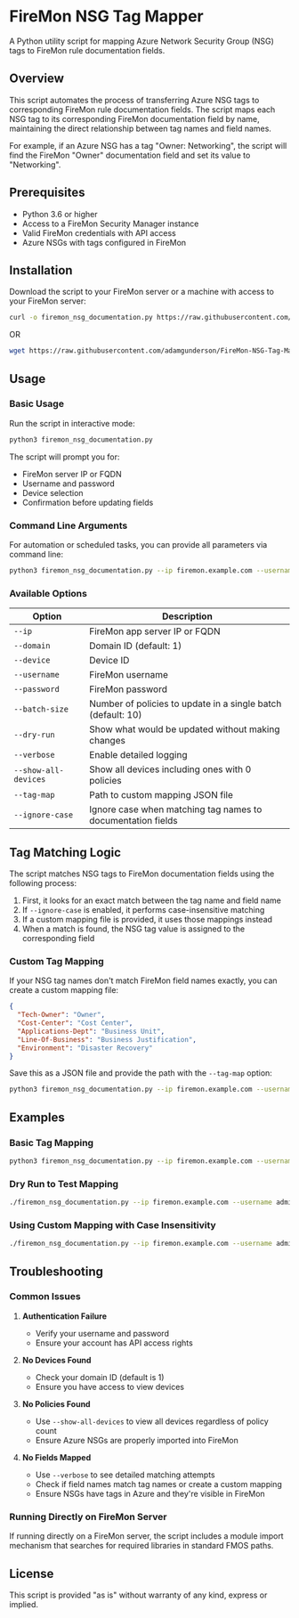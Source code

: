 # FireMon NSG Tag Mapper

A Python utility script for mapping Azure Network Security Group (NSG) tags to FireMon rule documentation fields.

## Overview

This script automates the process of transferring Azure NSG tags to corresponding FireMon rule documentation fields. The script maps each NSG tag to its corresponding FireMon documentation field by name, maintaining the direct relationship between tag names and field names.

For example, if an Azure NSG has a tag "Owner: Networking", the script will find the FireMon "Owner" documentation field and set its value to "Networking".

## Prerequisites

- Python 3.6 or higher
- Access to a FireMon Security Manager instance
- Valid FireMon credentials with API access
- Azure NSGs with tags configured in FireMon

## Installation

Download the script to your FireMon server or a machine with access to your FireMon server:

```bash
curl -o firemon_nsg_documentation.py https://raw.githubusercontent.com/adamgunderson/FireMon-NSG-Tag-Mapper/refs/heads/main/firemon_nsg_documentation.py
```
OR
```bash
wget https://raw.githubusercontent.com/adamgunderson/FireMon-NSG-Tag-Mapper/refs/heads/main/firemon_nsg_documentation.py
```

## Usage

### Basic Usage

Run the script in interactive mode:

```bash
python3 firemon_nsg_documentation.py
```

The script will prompt you for:
- FireMon server IP or FQDN
- Username and password
- Device selection
- Confirmation before updating fields

### Command Line Arguments

For automation or scheduled tasks, you can provide all parameters via command line:

```bash
python3 firemon_nsg_documentation.py --ip firemon.example.com --username admin --password mypassword --device 1372
```

### Available Options

| Option | Description |
|--------|-------------|
| `--ip` | FireMon app server IP or FQDN |
| `--domain` | Domain ID (default: 1) |
| `--device` | Device ID |
| `--username` | FireMon username |
| `--password` | FireMon password |
| `--batch-size` | Number of policies to update in a single batch (default: 10) |
| `--dry-run` | Show what would be updated without making changes |
| `--verbose` | Enable detailed logging |
| `--show-all-devices` | Show all devices including ones with 0 policies |
| `--tag-map` | Path to custom mapping JSON file |
| `--ignore-case` | Ignore case when matching tag names to documentation fields |

## Tag Matching Logic

The script matches NSG tags to FireMon documentation fields using the following process:

1. First, it looks for an exact match between the tag name and field name
2. If `--ignore-case` is enabled, it performs case-insensitive matching
3. If a custom mapping file is provided, it uses those mappings instead
4. When a match is found, the NSG tag value is assigned to the corresponding field

### Custom Tag Mapping

If your NSG tag names don't match FireMon field names exactly, you can create a custom mapping file:

```json
{
  "Tech-Owner": "Owner",
  "Cost-Center": "Cost Center",
  "Applications-Dept": "Business Unit",
  "Line-Of-Business": "Business Justification",
  "Environment": "Disaster Recovery"
}
```

Save this as a JSON file and provide the path with the `--tag-map` option:

```bash
python3 firemon_nsg_documentation.py --ip firemon.example.com --username admin --password mypassword --device 1372 --tag-map my_mapping.json
```

## Examples

### Basic Tag Mapping

```bash
python3 firemon_nsg_documentation.py --ip firemon.example.com --username admin --password mypassword
```

### Dry Run to Test Mapping

```bash
./firemon_nsg_documentation.py --ip firemon.example.com --username admin --password mypassword --dry-run --verbose
```

### Using Custom Mapping with Case Insensitivity

```bash
./firemon_nsg_documentation.py --ip firemon.example.com --username admin --password mypassword --tag-map mapping.json --ignore-case
```

## Troubleshooting

### Common Issues

1. **Authentication Failure**
   - Verify your username and password
   - Ensure your account has API access rights

2. **No Devices Found**
   - Check your domain ID (default is 1)
   - Ensure you have access to view devices

3. **No Policies Found**
   - Use `--show-all-devices` to view all devices regardless of policy count
   - Ensure Azure NSGs are properly imported into FireMon

4. **No Fields Mapped**
   - Use `--verbose` to see detailed matching attempts
   - Check if field names match tag names or create a custom mapping
   - Ensure NSGs have tags in Azure and they're visible in FireMon

### Running Directly on FireMon Server

If running directly on a FireMon server, the script includes a module import mechanism that searches for required libraries in standard FMOS paths.

## License

This script is provided "as is" without warranty of any kind, express or implied.
